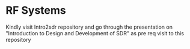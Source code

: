 # RF Systems
Kindly visit Intro2sdr repository and go through the presentation on "Introduction to Design and Development of SDR" as pre req visit to this repository 
